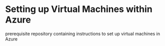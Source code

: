 <h1> Setting up Virtual Machines within Azure </h1>
prerequisite repository containing instructions to set up virtual machines in Azure
